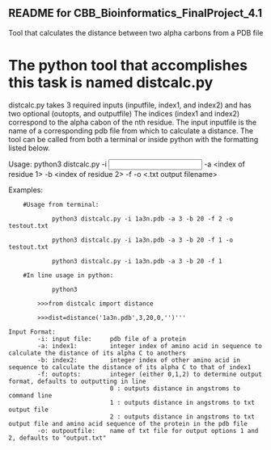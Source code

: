 **README for CBB_Bioinformatics_FinalProject_4.1**
---------------------------------------------------------------
Tool that calculates the distance between two alpha carbons from a PDB file

# The python tool that accomplishes this task is named distcalc.py
distcalc.py takes 3 required inputs (inputfile, index1, and index2) and has two optional (outopts, and outputfile)
The indices (index1 and index2) correspond to the alpha cabon of the nth residue. The input inputfile is the name of a corresponding pdb file from which to calculate a distance.
The tool can be called from both a terminal or inside python with the formatting listed below.

Usage:      python3 distcalc.py -i <input file> -a <index of residue 1> -b <index of residue 2> -f <output format> -o <.txt output filename>

Examples:
```{r NCBI_python, engine="python", highlight=TRUE}
	#Usage from terminal:
	
            python3 distcalc.py -i 1a3n.pdb -a 3 -b 20 -f 2 -o testout.txt 
            
            python3 distcalc.py -i 1a3n.pdb -a 3 -b 20 -f 1 -o testout.txt
            
            python3 distcalc.py -i 1a3n.pdb -a 3 -b 20 -f 1
            
  	#In line usage in python:
  	
       		python3 
       		
		>>>from distcalc import distance
		
  		>>>dist=distance('1a3n.pdb',3,20,0,'')'''

Input Format:	
		-i:	input file:		pdb file of a protein
		-a:	index1:			integer index of amino acid in sequence to calculate the distance of its alpha C to anothers
		-b:	index2:			integer index of other amino acid in sequence to calculate the distance of its alpha C to that of index1
		-f:	outopts: 		integer (either 0,1,2) to determine output format, defaults to outputting in line
							0 : outputs distance in angstroms to command line
							1 : outputs distance in angstroms to txt output file
							2 : outputs distance in angstroms to txt output file and amino acid sequence of the protein in the pdb file
		-o:	outpoutfile:	name of txt file for output options 1 and 2, defaults to "output.txt"
